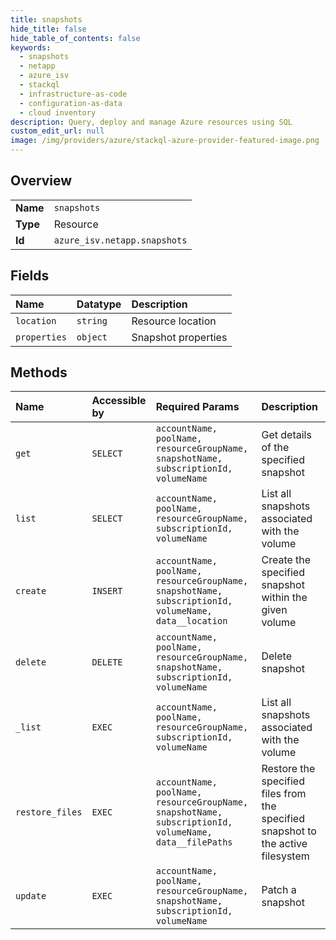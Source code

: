 ```yaml
---
title: snapshots
hide_title: false
hide_table_of_contents: false
keywords:
  - snapshots
  - netapp
  - azure_isv    
  - stackql
  - infrastructure-as-code
  - configuration-as-data
  - cloud inventory
description: Query, deploy and manage Azure resources using SQL
custom_edit_url: null
image: /img/providers/azure/stackql-azure-provider-featured-image.png
---
```

  
    

## Overview
<table><tbody>
<tr><td><b>Name</b></td><td><code>snapshots</code></td></tr>
<tr><td><b>Type</b></td><td>Resource</td></tr>
<tr><td><b>Id</b></td><td><code>azure_isv.netapp.snapshots</code></td></tr>
</tbody></table>

## Fields
| Name | Datatype | Description |
|:-----|:---------|:------------|
| `location` | `string` | Resource location |
| `properties` | `object` | Snapshot properties |
## Methods
| Name | Accessible by | Required Params | Description |
|:-----|:--------------|:----------------|:------------|
| `get` | `SELECT` | `accountName, poolName, resourceGroupName, snapshotName, subscriptionId, volumeName` | Get details of the specified snapshot |
| `list` | `SELECT` | `accountName, poolName, resourceGroupName, subscriptionId, volumeName` | List all snapshots associated with the volume |
| `create` | `INSERT` | `accountName, poolName, resourceGroupName, snapshotName, subscriptionId, volumeName, data__location` | Create the specified snapshot within the given volume |
| `delete` | `DELETE` | `accountName, poolName, resourceGroupName, snapshotName, subscriptionId, volumeName` | Delete snapshot |
| `_list` | `EXEC` | `accountName, poolName, resourceGroupName, subscriptionId, volumeName` | List all snapshots associated with the volume |
| `restore_files` | `EXEC` | `accountName, poolName, resourceGroupName, snapshotName, subscriptionId, volumeName, data__filePaths` | Restore the specified files from the specified snapshot to the active filesystem |
| `update` | `EXEC` | `accountName, poolName, resourceGroupName, snapshotName, subscriptionId, volumeName` | Patch a snapshot |

